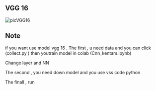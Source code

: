 <h2>VGG 16 </h2>

![picVGG16](https://drive.google.com/file/d/17VQILrDBAN8FdzrVOvFVeH95fFjD5Idu/view?usp=sharing)


<h2>Note</h2>

if you want use model vgg 16 . The first , u need data and you can click (collect.py ) then youtrain model in colab (Cnn_kentam.ipynb)

Change layer and NN 

The second , you need down model and you use vss code python 

The finall , run 
